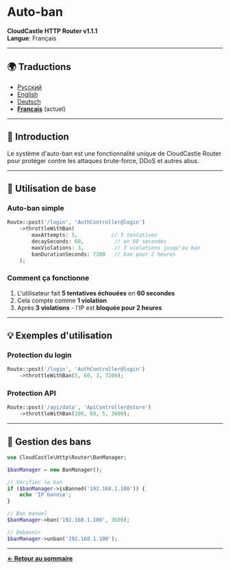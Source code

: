 # Auto-ban

**CloudCastle HTTP Router v1.1.1**  
**Langue**: Français

---

## 🌍 Traductions

- [Русский](../../ru/documentation/auto-ban.md)
- [English](../../en/documentation/auto-ban.md)
- [Deutsch](../../de/documentation/auto-ban.md)
- **[Français](auto-ban.md)** (actuel)

---

## 🚫 Introduction

Le système d'auto-ban est une fonctionnalité unique de CloudCastle Router pour protéger contre les attaques brute-force, DDoS et autres abus.

---

## 🎯 Utilisation de base

### Auto-ban simple

```php
Route::post('/login', 'AuthController@login')
    ->throttleWithBan(
        maxAttempts: 5,           // 5 tentatives
        decaySeconds: 60,          // en 60 secondes
        maxViolations: 3,          // 3 violations jusqu'au ban
        banDurationSeconds: 7200   // ban pour 2 heures
    );
```

### Comment ça fonctionne

1. L'utilisateur fait **5 tentatives échouées** en **60 secondes**
2. Cela compte comme **1 violation**
3. Après **3 violations** - l'IP est **bloquée pour 2 heures**

---

## 💡 Exemples d'utilisation

### Protection du login

```php
Route::post('/login', 'AuthController@login')
    ->throttleWithBan(5, 60, 3, 7200);
```

### Protection API

```php
Route::post('/api/data', 'ApiController@store')
    ->throttleWithBan(100, 60, 5, 3600);
```

---

## 🔧 Gestion des bans

```php
use CloudCastle\Http\Router\BanManager;

$banManager = new BanManager();

// Vérifier le ban
if ($banManager->isBanned('192.168.1.100')) {
    echo 'IP bannie';
}

// Ban manuel
$banManager->ban('192.168.1.100', 3600);

// Débannir
$banManager->unban('192.168.1.100');
```

---

**[← Retour au sommaire](README.md)**

